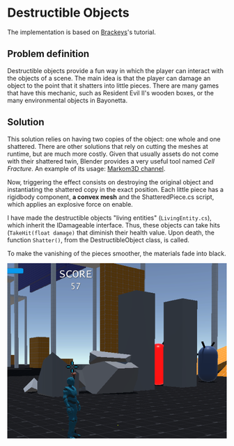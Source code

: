 # Destructible Objects

The implementation is based on [Brackeys](https://www.youtube.com/watch?v=EgNV0PWVaS8&ab_channel=Brackeys)'s tutorial.

## Problem definition

Destructible objects provide a fun way in which the player can interact with the objects of a scene. The main idea is that the player can damage an object to the point that it shatters into little pieces. 
There are many games that have this mechanic, such as Resident Evil II's wooden boxes, or the many environmental objects in Bayonetta.

## Solution

This solution relies on having two copies of the object: one whole and one shattered. There are other solutions that rely on cutting the meshes at runtime, but are much more costly. Given that usually assets do not come with their shattered twin, Blender provides a very useful tool named *Cell Fracture*. An example of its usage: [Markom3D channel](https://www.youtube.com/watch?v=E2WLmw2Crcs&ab_channel=Markom3D).

Now, triggering the effect consists on destroying the original object and instantiating the shattered copy in the exact position. Each little piece has a rigidbody component, **a convex mesh** and the ShatteredPiece.cs script, which applies an explosive force on enable.

I have made the destructible objects "living entities" (```LivingEntity.cs```), which inherit the IDamageable interface. Thus, these objects can take hits (```TakeHit(float damage)``` that diminish their health value. Upon death, the function ```Shatter()```, from the DestructibleObject class, is called. 

To make the vanishing of the pieces smoother, the materials fade into black.

![Example](https://github.com/CesarCaramazana/Unity/blob/main/General%20C%23%20Scripting/Destructible%20objects/Images/destructible_example.PNG)
